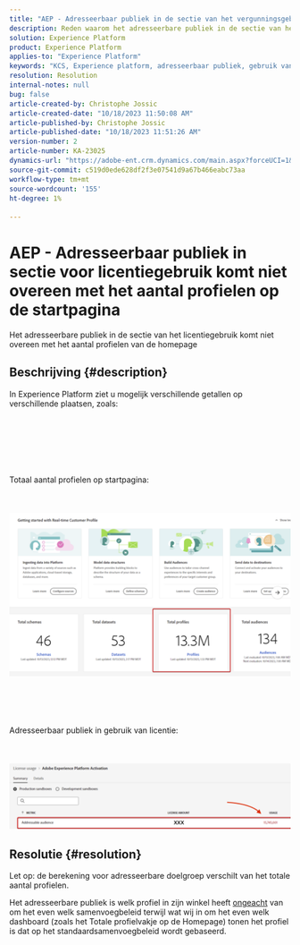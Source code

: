 ```yaml
---
title: "AEP - Adresseerbaar publiek in de sectie van het vergunningsgebruik past profieltelling van de homepage niet aan"
description: Reden waarom het adresseerbare publiek in de sectie van het vergunningsgebruik geen profieltelling van de homepage aanpast
solution: Experience Platform
product: Experience Platform
applies-to: "Experience Platform"
keywords: "KCS, Experience platform, adresseerbaar publiek, gebruik van licenties, rechten, aantal profielen"
resolution: Resolution
internal-notes: null
bug: false
article-created-by: Christophe Jossic
article-created-date: "10/18/2023 11:50:08 AM"
article-published-by: Christophe Jossic
article-published-date: "10/18/2023 11:51:26 AM"
version-number: 2
article-number: KA-23025
dynamics-url: "https://adobe-ent.crm.dynamics.com/main.aspx?forceUCI=1&pagetype=entityrecord&etn=knowledgearticle&id=91b91877-ac6d-ee11-8df0-6045bd006a22"
source-git-commit: c519d0ede628df2f3e07541d9a67b466eabc73aa
workflow-type: tm+mt
source-wordcount: '155'
ht-degree: 1%

---
```


# AEP - Adresseerbaar publiek in sectie voor licentiegebruik komt niet overeen met het aantal profielen op de startpagina


Het adresseerbare publiek in de sectie van het licentiegebruik komt niet overeen met het aantal profielen van de homepage

## Beschrijving {#description}

In Experience Platform ziet u mogelijk verschillende getallen op verschillende plaatsen, zoals:<br><br> <br><br> <br><br> <br><br>Totaal aantal profielen op startpagina:<br><br> <br><br>![](assets/___b6b91877-ac6d-ee11-8df0-6045bd006a22___.png)<br><br> <br><br> <br><br>Adresseerbaar publiek in gebruik van licentie:<br><br> <br><br>![](assets/___e3b91877-ac6d-ee11-8df0-6045bd006a22___.png)

## Resolutie {#resolution}


Let op: de berekening voor adresseerbare doelgroep verschilt van het totale aantal profielen.

Het adresseerbare publiek is welk profiel in zijn winkel heeft <u>ongeacht</u> van om het even welk samenvoegbeleid terwijl wat wij in om het even welk dashboard (zoals het Totale profielvakje op de Homepage) tonen het profiel is dat op het standaardsamenvoegbeleid wordt gebaseerd.
